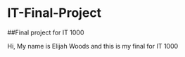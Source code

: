 # IT-Final-Project
##Final project for IT 1000

Hi, My name is Elijah Woods and this is my final for IT 1000
